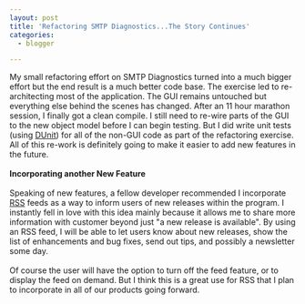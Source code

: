 ```yaml
---
layout: post
title: 'Refactoring SMTP Diagnostics...The Story Continues'
categories:
  - blogger

---
```


My small refactoring effort on SMTP Diagnostics turned into a much bigger effort but the end result is a much better code base.  The exercise led to re-architecting most of the application.  The GUI remains untouched but everything else behind the scenes has changed.  After an 11 hour marathon session, I finally got a clean compile.  I still need to re-wire parts of the GUI to the new object model before I can begin testing.  But I did write unit tests (using <a href="http://dunit.sourceforge.net/">DUnit</a>) for all of the non-GUI code as part of the refactoring exercise.  All of this re-work is definitely going to make it easier to add new features in the future.<br /><br /><b>Incorporating another New Feature</b><br /><br />Speaking of new features, a fellow developer recommended I incorporate <a href="http://www.xml.com/pub/a/2002/12/18/dive-into-xml.html">RSS</a> feeds as a way to inform users of new releases within the program.  I instantly fell in love with this idea mainly because it allows me to share more information with customer beyond just "a new release is available".  By using an RSS feed, I will be able to let users know about new releases, show the list of enhancements and bug fixes, send out tips, and possibly a newsletter some day.<br /><br />Of course the user will have the option to turn off the feed feature, or to display the feed on demand.  But I think this is a great use for RSS that I plan to incorporate in all of our products going forward.
